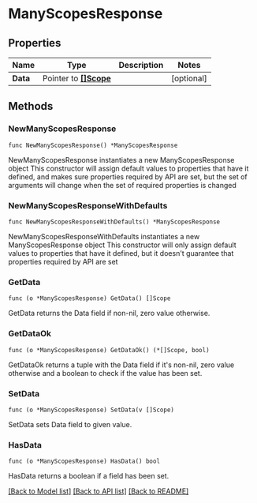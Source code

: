 # ManyScopesResponse

## Properties

Name | Type | Description | Notes
------------ | ------------- | ------------- | -------------
**Data** | Pointer to [**[]Scope**](Scope.md) |  | [optional] 

## Methods

### NewManyScopesResponse

`func NewManyScopesResponse() *ManyScopesResponse`

NewManyScopesResponse instantiates a new ManyScopesResponse object
This constructor will assign default values to properties that have it defined,
and makes sure properties required by API are set, but the set of arguments
will change when the set of required properties is changed

### NewManyScopesResponseWithDefaults

`func NewManyScopesResponseWithDefaults() *ManyScopesResponse`

NewManyScopesResponseWithDefaults instantiates a new ManyScopesResponse object
This constructor will only assign default values to properties that have it defined,
but it doesn't guarantee that properties required by API are set

### GetData

`func (o *ManyScopesResponse) GetData() []Scope`

GetData returns the Data field if non-nil, zero value otherwise.

### GetDataOk

`func (o *ManyScopesResponse) GetDataOk() (*[]Scope, bool)`

GetDataOk returns a tuple with the Data field if it's non-nil, zero value otherwise
and a boolean to check if the value has been set.

### SetData

`func (o *ManyScopesResponse) SetData(v []Scope)`

SetData sets Data field to given value.

### HasData

`func (o *ManyScopesResponse) HasData() bool`

HasData returns a boolean if a field has been set.


[[Back to Model list]](../README.md#documentation-for-models) [[Back to API list]](../README.md#documentation-for-api-endpoints) [[Back to README]](../README.md)


